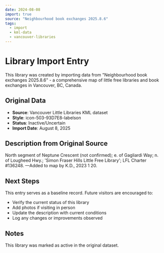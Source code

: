 ```yaml
---
date: 2024-08-08
import: true
source: "Neighbourhood book exchanges 2025.8.6"
tags:
  - import
  - kml-data
  - vancouver-libraries
---
```


# Library Import Entry

This library was created by importing data from "Neighbourhood book exchanges 2025.8.6" - a comprehensive map of little free libraries and book exchanges in Vancouver, BC, Canada.

## Original Data

- **Source**: Vancouver Little Libraries KML dataset
- **Style**: icon-503-93D7E8-labelson
- **Status**: Inactive/Uncertain
- **Import Date**: August 8, 2025

## Description from Original Source

North segment of Neptune Crescent (not confirmed); e. of Gagliardi Way; 
n. of Lougheed Hwy.; 
'Simon Fraser Hills Little Free Library'; 
LFL Charter #136248.
—Added to map by K.D., 2023 1 20.



## Next Steps

This entry serves as a baseline record. Future visitors are encouraged to:
- Verify the current status of this library
- Add photos if visiting in person
- Update the description with current conditions
- Log any changes or improvements observed

## Notes

This library was marked as active in the original dataset.
